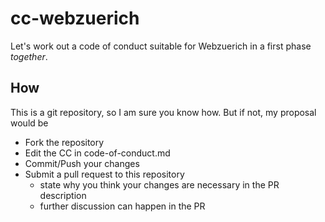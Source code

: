 # cc-webzuerich

Let's work out a code of conduct suitable for Webzuerich in a first phase *together*.

## How

This is a git repository, so I am sure you know how. But if not, my proposal would be 

 - Fork the repository
 - Edit the CC in code-of-conduct.md
 - Commit/Push your changes
 - Submit a pull request to this repository
   - state why you think your changes are necessary in the PR description
   - further discussion can happen in the PR
